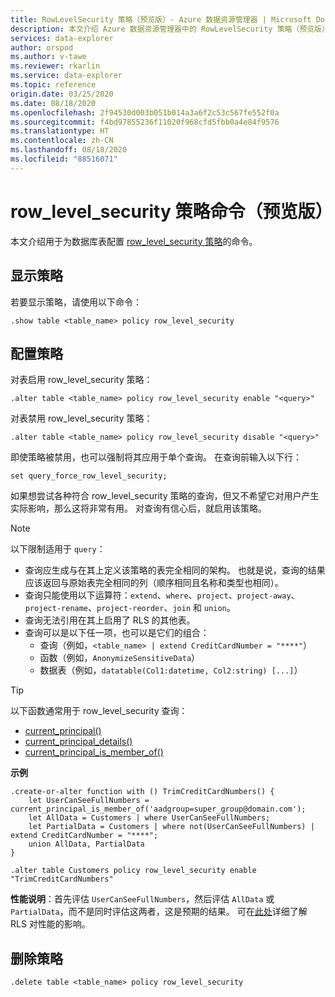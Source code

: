 ```yaml
---
title: RowLevelSecurity 策略（预览版）- Azure 数据资源管理器 | Microsoft Docs
description: 本文介绍 Azure 数据资源管理器中的 RowLevelSecurity 策略（预览版）。
services: data-explorer
author: orspod
ms.author: v-tawe
ms.reviewer: rkarlin
ms.service: data-explorer
ms.topic: reference
origin.date: 03/25/2020
ms.date: 08/18/2020
ms.openlocfilehash: 2f94530d003b051b014a3a6f2c53c567fe552f0a
ms.sourcegitcommit: f4bd97855236f11020f968cfd5fbb0a4e84f9576
ms.translationtype: HT
ms.contentlocale: zh-CN
ms.lasthandoff: 08/18/2020
ms.locfileid: "88516071"
---
```

# <a name="row_level_security-policy-command-preview"></a>row_level_security 策略命令（预览版）

本文介绍用于为数据库表配置 [row_level_security 策略](rowlevelsecuritypolicy.md)的命令。

## <a name="displaying-the-policy"></a>显示策略

若要显示策略，请使用以下命令：

```kusto
.show table <table_name> policy row_level_security
```

## <a name="configuring-the-policy"></a>配置策略

对表启用 row_level_security 策略：

```kusto
.alter table <table_name> policy row_level_security enable "<query>"
```

对表禁用 row_level_security 策略：

```kusto
.alter table <table_name> policy row_level_security disable "<query>"
```

即使策略被禁用，也可以强制将其应用于单个查询。 在查询前输入以下行：

`set query_force_row_level_security;`

如果想尝试各种符合 row_level_security 策略的查询，但又不希望它对用户产生实际影响，那么这将非常有用。 对查询有信心后，就启用该策略。

> [!NOTE]
> 以下限制适用于 `query`：
>
> * 查询应生成与在其上定义该策略的表完全相同的架构。 也就是说，查询的结果应该返回与原始表完全相同的列（顺序相同且名称和类型也相同）。
> * 查询只能使用以下运算符：`extend`、`where`、`project`、`project-away`、`project-rename`、`project-reorder`、`join` 和 `union`。
> * 查询无法引用在其上启用了 RLS 的其他表。
> * 查询可以是以下任一项，也可以是它们的组合：
>    * 查询（例如，`<table_name> | extend CreditCardNumber = "****"`）
>    * 函数（例如，`AnonymizeSensitiveData`）
>    * 数据表（例如，`datatable(Col1:datetime, Col2:string) [...]`）

> [!TIP]
> 以下函数通常用于 row_level_security 查询：
> * [current_principal()](../query/current-principalfunction.md)
> * [current_principal_details()](../query/current-principal-detailsfunction.md)
> * [current_principal_is_member_of()](../query/current-principal-ismemberoffunction.md)

**示例**

```kusto
.create-or-alter function with () TrimCreditCardNumbers() {
    let UserCanSeeFullNumbers = current_principal_is_member_of('aadgroup=super_group@domain.com');
    let AllData = Customers | where UserCanSeeFullNumbers;
    let PartialData = Customers | where not(UserCanSeeFullNumbers) | extend CreditCardNumber = "****";
    union AllData, PartialData
}

.alter table Customers policy row_level_security enable "TrimCreditCardNumbers"
```

**性能说明**：首先评估 `UserCanSeeFullNumbers`，然后评估 `AllData` 或 `PartialData`，而不是同时评估这两者，这是预期的结果。
可在[此处](rowlevelsecuritypolicy.md#performance-impact-on-queries)详细了解 RLS 对性能的影响。

## <a name="deleting-the-policy"></a>删除策略

```kusto
.delete table <table_name> policy row_level_security
```

